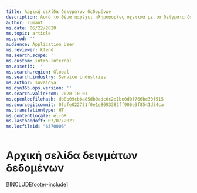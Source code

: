```yaml
---
title: Αρχική σελίδα δειγμάτων δεδομένων
description: Αυτό το θέμα παρέχει πληροφορίες σχετικά με τα δείγματα δεδομένων που είναι διαθέσιμα στο Dynamics 365 Project Operations.
author: rumant
ms.date: 06/22/2020
ms.topic: article
ms.prod: ''
audience: Application User
ms.reviewer: kfend
ms.search.scope: ''
ms.custom: intro-internal
ms.assetid: ''
ms.search.region: Global
ms.search.industry: Service industries
ms.author: suvaidya
ms.dyn365.ops.version: ''
ms.search.validFrom: 2020-10-01
ms.openlocfilehash: db8b09cbba85db0adc0c2d1be0d0f766be30f515
ms.sourcegitcommit: 0fafe022731f0e1e8693382ff906e3f8541d34ca
ms.translationtype: HT
ms.contentlocale: el-GR
ms.lasthandoff: 07/07/2021
ms.locfileid: "6370006"
---
```

# <a name="sample-data-home-page"></a>Αρχική σελίδα δειγμάτων δεδομένων


[!INCLUDE[footer-include](../includes/footer-banner.md)]